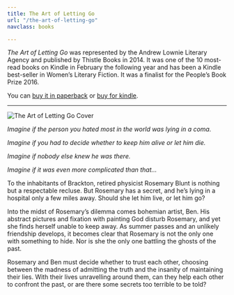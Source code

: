 ```yaml
---
title: The Art of Letting Go
url: "/the-art-of-letting-go"
navclass: books

---
```



_The Art of Letting Go_ was represented by the Andrew Lownie Literary Agency and
published by Thistle Books in 2014. It was one of the 10 most-read books on
Kindle in February the following year and has been a Kindle best-seller in
Women’s Literary Fiction. It was a finalist for the People’s Book Prize 2016.
 
You can [buy it in paperback](http://www.amazon.co.uk/The-Art-Letting-Chloe-Banks/dp/191019820X/)
or [buy for kindle](http://www.amazon.co.uk/The-Art-Letting-Chloe-Banks-ebook/dp/B00LZRKK9S/).

----

<img class="cover-image" alt="The Art of Letting Go Cover" src="/img/taolg-cover.jpg" />

*Imagine if the person you hated most in the world was lying in a coma.*

*Imagine if you had to decide whether to keep him  alive or let him die.*

*Imagine if nobody else knew he was there.*

*Imagine if it was even more complicated than that…*

To the inhabitants of Brackton, retired physicist Rosemary Blunt is nothing but a respectable recluse. But Rosemary has a secret, and he’s lying in a hospital only a few miles away. Should she let him live, or let him go?

Into the midst of Rosemary’s dilemma comes bohemian artist, Ben. His abstract pictures and fixation with painting God disturb Rosemary, and yet she finds herself unable to keep away. As summer passes and an unlikely friendship develops, it becomes clear that Rosemary is not the only one with something to hide. Nor is she the only one battling the ghosts of the past.

Rosemary and Ben must decide whether to trust each other, choosing between the madness of admitting the truth and the insanity of maintaining their lies. With their lives unravelling around them, can they help each other to confront the past, or are there some secrets too terrible to be told?